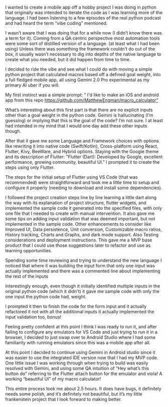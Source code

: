 I wanted to create a mobile app off a hobby project I was doing in python that originally was intended to iterate the code as I was learning more of the language. I had been listening to a few episodes of the real python podcast and had heard the term “vibe coding” mentioned. 

I wasn’t aware that I was doing that for a while now (I didn’t know there was a term for it). Coming from a QA centric perspective most automation tools were some sort of distilled version of a language. (at least what I had been using) Unless there was something the framework couldn’t do out of the box, it usually wasn’t necessary to dig into depths of the native language to create what you needed, but it did happen from time to time.

I decided to ride the vibe and see what I could do with moving a simple python project that calculated macros based off a defined goal weight, into a full fledged mobile app, all using Gemini 2.0 Pro experimental as my primary AI uber if you will.

My first instinct was a simple prompt:
“ I'd like to make an iOS and android app from this repo https://github.com/MatthewEngman/macro_calculator”

What’s interesting about this first part is that there are no explicit inputs other than a goal weight in the python code. Gemini is hallucinating (I’m guessing) or implying that this is the goal of the code? I’m not sure. I at least had intended in my mind that I would one day add these other inputs though. 

After that it gave me some Language and Framework choices with options like rewriting it into native code (Swift/Kotlin), Cross-platform using React, Flutter, Kivy, BeeWare, and Hybrid options. Staying with the Google theme and its description of Flutter: “Flutter (Dart): Developed by Google, excellent performance, growing community, beautiful UI.” I prompted it to create the steps using only Flutter.

The steps for the initial setup of Flutter using VS Code (that was recommended) were straightforward and took me a little time to setup and configure it properly (needing to download and install some dependencies). 

I followed the project creation steps line by line learning a little dart along the way with its explanation of project structure, flutter widgets, and implemented the sample code it generated into the specified files, with only one file that I needed to create with manual intervention. It also gave me some tips on adding input validation that was deemed important, but not implemented in the sample code. Other enhancements to consider like Improved UI, Data persistence, Unit conversion, Customizable macro ratios, History tracking, Charts and Graphs, and dark mode support. Also Testing considerations and deployment instructions. This gave me a MVP base product that I could use those suggestions later to refactor and use as learning opportunities.

Spending some time reviewing and trying to understand the new language I noticed that where it was building the input form that only one input was actually implemented and there was a commented line about implementing the rest of the inputs


Interestingly enough, even though it initially identified multiple inputs in the original python code (which it didn’t) it gave me sample code with only the one input the python code had, weight. 

I prompted it then to finish the code for the form input and it actually refactored it not with all the additional inputs it actually implemented the input validation too, bonus!

Feeling pretty confident at this point I think I was ready to run it, and after failing to configure any emulators for VS Code and just trying to run it in a browser, I decided to just swap over to Android Studio where I had some familiarity with running emulators since this was a mobile app after all.

At this point I decided to continue using Gemini in Android studio since it was easier to use the integrated IDE version now that I had my MVP code. One little issue I was working through when trying to build was easily resolved with Gemini, and using some QA intuition of “Hey what’s this button do” referring to the Flutter attach button for the emulator and viola! A working “beautiful UI” of my macro calculator!



This entire process took me about 2.5 hours. It does have bugs, it definitely needs some polish, and it’s definitely not beautiful, but it’s my little frankenstein project that I look forward to making better.

